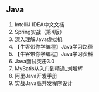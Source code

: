 ## Java
1. IntelliJ IDEA中文文档
2. Spring实战（第4版）
3. 深入理解Java虚拟机
4. 【牛客带你学编程】Java学习路径
5. 【牛客带你学编程】Java学习资料
6. Java面试突击3.0
7. MyBatis从入门到精通_刘增辉
8. 阿里Java开发手册
9. 实战Java高并发程序设计

